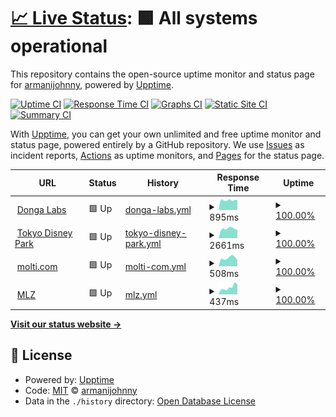 # [📈 Live Status](https://armanijohnny.github.io/SiteUpptime): <!--live status--> **🟩 All systems operational**

This repository contains the open-source uptime monitor and status page for [armanijohnny](https://armanijohnny.github.io/SiteUpptime), powered by [Upptime](https://github.com/upptime/upptime).

[![Uptime CI](https://github.com/armanijohnny/SiteUpptime/workflows/Uptime%20CI/badge.svg)](https://github.com/upptime/upptime/actions?query=workflow%3A%22Uptime+CI%22)
[![Response Time CI](https://github.com/armanijohnny/SiteUpptime/workflows/Response%20Time%20CI/badge.svg)](https://github.com/upptime/upptime/actions?query=workflow%3A%22Response+Time+CI%22)
[![Graphs CI](https://github.com/armanijohnny/SiteUpptime/workflows/Graphs%20CI/badge.svg)](https://github.com/upptime/upptime/actions?query=workflow%3A%22Graphs+CI%22)
[![Static Site CI](https://github.com/armanijohnny/SiteUpptime/workflows/Static%20Site%20CI/badge.svg)](https://github.com/upptime/upptime/actions?query=workflow%3A%22Static+Site+CI%22)
[![Summary CI](https://github.com/armanijohnny/SiteUpptime/workflows/Summary%20CI/badge.svg)](https://github.com/upptime/upptime/actions?query=workflow%3A%22Summary+CI%22)

With [Upptime](https://upptime.js.org), you can get your own unlimited and free uptime monitor and status page, powered entirely by a GitHub repository. We use [Issues](https://github.com/armanijohnny/SiteUpptime/issues) as incident reports, [Actions](https://github.com/armanijohnny/SiteUpptime/actions) as uptime monitors, and [Pages](https://armanijohnny.github.io/SiteUpptime) for the status page.

<!--start: status pages-->
<!-- This summary is generated by Upptime (https://github.com/upptime/upptime) -->
<!-- Do not edit this manually, your changes will be overwritten -->
<!-- prettier-ignore -->
| URL | Status | History | Response Time | Uptime |
| --- | ------ | ------- | ------------- | ------ |
| <img alt="" src="https://favicons.githubusercontent.com/www.dongalabs.com" height="13"> [Donga Labs](http://www.dongalabs.com/) | 🟩 Up | [donga-labs.yml](https://github.com/armanijohnny/SiteUpptime/commits/HEAD/history/donga-labs.yml) | <details><summary><img alt="Response time graph" src="./graphs/donga-labs/response-time-week.png" height="20"> 895ms</summary><br><a href="https://armanijohnny.github.io/SiteUpptime/history/donga-labs"><img alt="Response time 1223" src="https://img.shields.io/endpoint?url=https%3A%2F%2Fraw.githubusercontent.com%2Farmanijohnny%2FSiteUpptime%2FHEAD%2Fapi%2Fdonga-labs%2Fresponse-time.json"></a><br><a href="https://armanijohnny.github.io/SiteUpptime/history/donga-labs"><img alt="24-hour response time 783" src="https://img.shields.io/endpoint?url=https%3A%2F%2Fraw.githubusercontent.com%2Farmanijohnny%2FSiteUpptime%2FHEAD%2Fapi%2Fdonga-labs%2Fresponse-time-day.json"></a><br><a href="https://armanijohnny.github.io/SiteUpptime/history/donga-labs"><img alt="7-day response time 895" src="https://img.shields.io/endpoint?url=https%3A%2F%2Fraw.githubusercontent.com%2Farmanijohnny%2FSiteUpptime%2FHEAD%2Fapi%2Fdonga-labs%2Fresponse-time-week.json"></a><br><a href="https://armanijohnny.github.io/SiteUpptime/history/donga-labs"><img alt="30-day response time 1016" src="https://img.shields.io/endpoint?url=https%3A%2F%2Fraw.githubusercontent.com%2Farmanijohnny%2FSiteUpptime%2FHEAD%2Fapi%2Fdonga-labs%2Fresponse-time-month.json"></a><br><a href="https://armanijohnny.github.io/SiteUpptime/history/donga-labs"><img alt="1-year response time 1223" src="https://img.shields.io/endpoint?url=https%3A%2F%2Fraw.githubusercontent.com%2Farmanijohnny%2FSiteUpptime%2FHEAD%2Fapi%2Fdonga-labs%2Fresponse-time-year.json"></a></details> | <details><summary><a href="https://armanijohnny.github.io/SiteUpptime/history/donga-labs">100.00%</a></summary><a href="https://armanijohnny.github.io/SiteUpptime/history/donga-labs"><img alt="All-time uptime 100.00%" src="https://img.shields.io/endpoint?url=https%3A%2F%2Fraw.githubusercontent.com%2Farmanijohnny%2FSiteUpptime%2FHEAD%2Fapi%2Fdonga-labs%2Fuptime.json"></a><br><a href="https://armanijohnny.github.io/SiteUpptime/history/donga-labs"><img alt="24-hour uptime 100.00%" src="https://img.shields.io/endpoint?url=https%3A%2F%2Fraw.githubusercontent.com%2Farmanijohnny%2FSiteUpptime%2FHEAD%2Fapi%2Fdonga-labs%2Fuptime-day.json"></a><br><a href="https://armanijohnny.github.io/SiteUpptime/history/donga-labs"><img alt="7-day uptime 100.00%" src="https://img.shields.io/endpoint?url=https%3A%2F%2Fraw.githubusercontent.com%2Farmanijohnny%2FSiteUpptime%2FHEAD%2Fapi%2Fdonga-labs%2Fuptime-week.json"></a><br><a href="https://armanijohnny.github.io/SiteUpptime/history/donga-labs"><img alt="30-day uptime 100.00%" src="https://img.shields.io/endpoint?url=https%3A%2F%2Fraw.githubusercontent.com%2Farmanijohnny%2FSiteUpptime%2FHEAD%2Fapi%2Fdonga-labs%2Fuptime-month.json"></a><br><a href="https://armanijohnny.github.io/SiteUpptime/history/donga-labs"><img alt="1-year uptime 100.00%" src="https://img.shields.io/endpoint?url=https%3A%2F%2Fraw.githubusercontent.com%2Farmanijohnny%2FSiteUpptime%2FHEAD%2Fapi%2Fdonga-labs%2Fuptime-year.json"></a></details>
| <img alt="" src="https://favicons.githubusercontent.com/tokyodisneypark.com" height="13"> [Tokyo Disney Park](https://tokyodisneypark.com/) | 🟩 Up | [tokyo-disney-park.yml](https://github.com/armanijohnny/SiteUpptime/commits/HEAD/history/tokyo-disney-park.yml) | <details><summary><img alt="Response time graph" src="./graphs/tokyo-disney-park/response-time-week.png" height="20"> 2661ms</summary><br><a href="https://armanijohnny.github.io/SiteUpptime/history/tokyo-disney-park"><img alt="Response time 3423" src="https://img.shields.io/endpoint?url=https%3A%2F%2Fraw.githubusercontent.com%2Farmanijohnny%2FSiteUpptime%2FHEAD%2Fapi%2Ftokyo-disney-park%2Fresponse-time.json"></a><br><a href="https://armanijohnny.github.io/SiteUpptime/history/tokyo-disney-park"><img alt="24-hour response time 2050" src="https://img.shields.io/endpoint?url=https%3A%2F%2Fraw.githubusercontent.com%2Farmanijohnny%2FSiteUpptime%2FHEAD%2Fapi%2Ftokyo-disney-park%2Fresponse-time-day.json"></a><br><a href="https://armanijohnny.github.io/SiteUpptime/history/tokyo-disney-park"><img alt="7-day response time 2661" src="https://img.shields.io/endpoint?url=https%3A%2F%2Fraw.githubusercontent.com%2Farmanijohnny%2FSiteUpptime%2FHEAD%2Fapi%2Ftokyo-disney-park%2Fresponse-time-week.json"></a><br><a href="https://armanijohnny.github.io/SiteUpptime/history/tokyo-disney-park"><img alt="30-day response time 3091" src="https://img.shields.io/endpoint?url=https%3A%2F%2Fraw.githubusercontent.com%2Farmanijohnny%2FSiteUpptime%2FHEAD%2Fapi%2Ftokyo-disney-park%2Fresponse-time-month.json"></a><br><a href="https://armanijohnny.github.io/SiteUpptime/history/tokyo-disney-park"><img alt="1-year response time 3423" src="https://img.shields.io/endpoint?url=https%3A%2F%2Fraw.githubusercontent.com%2Farmanijohnny%2FSiteUpptime%2FHEAD%2Fapi%2Ftokyo-disney-park%2Fresponse-time-year.json"></a></details> | <details><summary><a href="https://armanijohnny.github.io/SiteUpptime/history/tokyo-disney-park">100.00%</a></summary><a href="https://armanijohnny.github.io/SiteUpptime/history/tokyo-disney-park"><img alt="All-time uptime 100.00%" src="https://img.shields.io/endpoint?url=https%3A%2F%2Fraw.githubusercontent.com%2Farmanijohnny%2FSiteUpptime%2FHEAD%2Fapi%2Ftokyo-disney-park%2Fuptime.json"></a><br><a href="https://armanijohnny.github.io/SiteUpptime/history/tokyo-disney-park"><img alt="24-hour uptime 100.00%" src="https://img.shields.io/endpoint?url=https%3A%2F%2Fraw.githubusercontent.com%2Farmanijohnny%2FSiteUpptime%2FHEAD%2Fapi%2Ftokyo-disney-park%2Fuptime-day.json"></a><br><a href="https://armanijohnny.github.io/SiteUpptime/history/tokyo-disney-park"><img alt="7-day uptime 100.00%" src="https://img.shields.io/endpoint?url=https%3A%2F%2Fraw.githubusercontent.com%2Farmanijohnny%2FSiteUpptime%2FHEAD%2Fapi%2Ftokyo-disney-park%2Fuptime-week.json"></a><br><a href="https://armanijohnny.github.io/SiteUpptime/history/tokyo-disney-park"><img alt="30-day uptime 100.00%" src="https://img.shields.io/endpoint?url=https%3A%2F%2Fraw.githubusercontent.com%2Farmanijohnny%2FSiteUpptime%2FHEAD%2Fapi%2Ftokyo-disney-park%2Fuptime-month.json"></a><br><a href="https://armanijohnny.github.io/SiteUpptime/history/tokyo-disney-park"><img alt="1-year uptime 100.00%" src="https://img.shields.io/endpoint?url=https%3A%2F%2Fraw.githubusercontent.com%2Farmanijohnny%2FSiteUpptime%2FHEAD%2Fapi%2Ftokyo-disney-park%2Fuptime-year.json"></a></details>
| <img alt="" src="https://favicons.githubusercontent.com/www.molti.com" height="13"> [molti.com](https://www.molti.com/) | 🟩 Up | [molti-com.yml](https://github.com/armanijohnny/SiteUpptime/commits/HEAD/history/molti-com.yml) | <details><summary><img alt="Response time graph" src="./graphs/molti-com/response-time-week.png" height="20"> 508ms</summary><br><a href="https://armanijohnny.github.io/SiteUpptime/history/molti-com"><img alt="Response time 733" src="https://img.shields.io/endpoint?url=https%3A%2F%2Fraw.githubusercontent.com%2Farmanijohnny%2FSiteUpptime%2FHEAD%2Fapi%2Fmolti-com%2Fresponse-time.json"></a><br><a href="https://armanijohnny.github.io/SiteUpptime/history/molti-com"><img alt="24-hour response time 427" src="https://img.shields.io/endpoint?url=https%3A%2F%2Fraw.githubusercontent.com%2Farmanijohnny%2FSiteUpptime%2FHEAD%2Fapi%2Fmolti-com%2Fresponse-time-day.json"></a><br><a href="https://armanijohnny.github.io/SiteUpptime/history/molti-com"><img alt="7-day response time 508" src="https://img.shields.io/endpoint?url=https%3A%2F%2Fraw.githubusercontent.com%2Farmanijohnny%2FSiteUpptime%2FHEAD%2Fapi%2Fmolti-com%2Fresponse-time-week.json"></a><br><a href="https://armanijohnny.github.io/SiteUpptime/history/molti-com"><img alt="30-day response time 974" src="https://img.shields.io/endpoint?url=https%3A%2F%2Fraw.githubusercontent.com%2Farmanijohnny%2FSiteUpptime%2FHEAD%2Fapi%2Fmolti-com%2Fresponse-time-month.json"></a><br><a href="https://armanijohnny.github.io/SiteUpptime/history/molti-com"><img alt="1-year response time 733" src="https://img.shields.io/endpoint?url=https%3A%2F%2Fraw.githubusercontent.com%2Farmanijohnny%2FSiteUpptime%2FHEAD%2Fapi%2Fmolti-com%2Fresponse-time-year.json"></a></details> | <details><summary><a href="https://armanijohnny.github.io/SiteUpptime/history/molti-com">100.00%</a></summary><a href="https://armanijohnny.github.io/SiteUpptime/history/molti-com"><img alt="All-time uptime 100.00%" src="https://img.shields.io/endpoint?url=https%3A%2F%2Fraw.githubusercontent.com%2Farmanijohnny%2FSiteUpptime%2FHEAD%2Fapi%2Fmolti-com%2Fuptime.json"></a><br><a href="https://armanijohnny.github.io/SiteUpptime/history/molti-com"><img alt="24-hour uptime 100.00%" src="https://img.shields.io/endpoint?url=https%3A%2F%2Fraw.githubusercontent.com%2Farmanijohnny%2FSiteUpptime%2FHEAD%2Fapi%2Fmolti-com%2Fuptime-day.json"></a><br><a href="https://armanijohnny.github.io/SiteUpptime/history/molti-com"><img alt="7-day uptime 100.00%" src="https://img.shields.io/endpoint?url=https%3A%2F%2Fraw.githubusercontent.com%2Farmanijohnny%2FSiteUpptime%2FHEAD%2Fapi%2Fmolti-com%2Fuptime-week.json"></a><br><a href="https://armanijohnny.github.io/SiteUpptime/history/molti-com"><img alt="30-day uptime 100.00%" src="https://img.shields.io/endpoint?url=https%3A%2F%2Fraw.githubusercontent.com%2Farmanijohnny%2FSiteUpptime%2FHEAD%2Fapi%2Fmolti-com%2Fuptime-month.json"></a><br><a href="https://armanijohnny.github.io/SiteUpptime/history/molti-com"><img alt="1-year uptime 100.00%" src="https://img.shields.io/endpoint?url=https%3A%2F%2Fraw.githubusercontent.com%2Farmanijohnny%2FSiteUpptime%2FHEAD%2Fapi%2Fmolti-com%2Fuptime-year.json"></a></details>
| <img alt="" src="https://favicons.githubusercontent.com/www.myloanzone.com" height="13"> [MLZ](https://www.myloanzone.com/) | 🟩 Up | [mlz.yml](https://github.com/armanijohnny/SiteUpptime/commits/HEAD/history/mlz.yml) | <details><summary><img alt="Response time graph" src="./graphs/mlz/response-time-week.png" height="20"> 437ms</summary><br><a href="https://armanijohnny.github.io/SiteUpptime/history/mlz"><img alt="Response time 409" src="https://img.shields.io/endpoint?url=https%3A%2F%2Fraw.githubusercontent.com%2Farmanijohnny%2FSiteUpptime%2FHEAD%2Fapi%2Fmlz%2Fresponse-time.json"></a><br><a href="https://armanijohnny.github.io/SiteUpptime/history/mlz"><img alt="24-hour response time 288" src="https://img.shields.io/endpoint?url=https%3A%2F%2Fraw.githubusercontent.com%2Farmanijohnny%2FSiteUpptime%2FHEAD%2Fapi%2Fmlz%2Fresponse-time-day.json"></a><br><a href="https://armanijohnny.github.io/SiteUpptime/history/mlz"><img alt="7-day response time 437" src="https://img.shields.io/endpoint?url=https%3A%2F%2Fraw.githubusercontent.com%2Farmanijohnny%2FSiteUpptime%2FHEAD%2Fapi%2Fmlz%2Fresponse-time-week.json"></a><br><a href="https://armanijohnny.github.io/SiteUpptime/history/mlz"><img alt="30-day response time 412" src="https://img.shields.io/endpoint?url=https%3A%2F%2Fraw.githubusercontent.com%2Farmanijohnny%2FSiteUpptime%2FHEAD%2Fapi%2Fmlz%2Fresponse-time-month.json"></a><br><a href="https://armanijohnny.github.io/SiteUpptime/history/mlz"><img alt="1-year response time 409" src="https://img.shields.io/endpoint?url=https%3A%2F%2Fraw.githubusercontent.com%2Farmanijohnny%2FSiteUpptime%2FHEAD%2Fapi%2Fmlz%2Fresponse-time-year.json"></a></details> | <details><summary><a href="https://armanijohnny.github.io/SiteUpptime/history/mlz">100.00%</a></summary><a href="https://armanijohnny.github.io/SiteUpptime/history/mlz"><img alt="All-time uptime 100.00%" src="https://img.shields.io/endpoint?url=https%3A%2F%2Fraw.githubusercontent.com%2Farmanijohnny%2FSiteUpptime%2FHEAD%2Fapi%2Fmlz%2Fuptime.json"></a><br><a href="https://armanijohnny.github.io/SiteUpptime/history/mlz"><img alt="24-hour uptime 100.00%" src="https://img.shields.io/endpoint?url=https%3A%2F%2Fraw.githubusercontent.com%2Farmanijohnny%2FSiteUpptime%2FHEAD%2Fapi%2Fmlz%2Fuptime-day.json"></a><br><a href="https://armanijohnny.github.io/SiteUpptime/history/mlz"><img alt="7-day uptime 100.00%" src="https://img.shields.io/endpoint?url=https%3A%2F%2Fraw.githubusercontent.com%2Farmanijohnny%2FSiteUpptime%2FHEAD%2Fapi%2Fmlz%2Fuptime-week.json"></a><br><a href="https://armanijohnny.github.io/SiteUpptime/history/mlz"><img alt="30-day uptime 100.00%" src="https://img.shields.io/endpoint?url=https%3A%2F%2Fraw.githubusercontent.com%2Farmanijohnny%2FSiteUpptime%2FHEAD%2Fapi%2Fmlz%2Fuptime-month.json"></a><br><a href="https://armanijohnny.github.io/SiteUpptime/history/mlz"><img alt="1-year uptime 100.00%" src="https://img.shields.io/endpoint?url=https%3A%2F%2Fraw.githubusercontent.com%2Farmanijohnny%2FSiteUpptime%2FHEAD%2Fapi%2Fmlz%2Fuptime-year.json"></a></details>

<!--end: status pages-->

[**Visit our status website →**](https://armanijohnny.github.io/SiteUpptime)

## 📄 License

- Powered by: [Upptime](https://github.com/upptime/upptime)
- Code: [MIT](./LICENSE) © [armanijohnny](https://armanijohnny.github.io/SiteUpptime)
- Data in the `./history` directory: [Open Database License](https://opendatacommons.org/licenses/odbl/1-0/)
